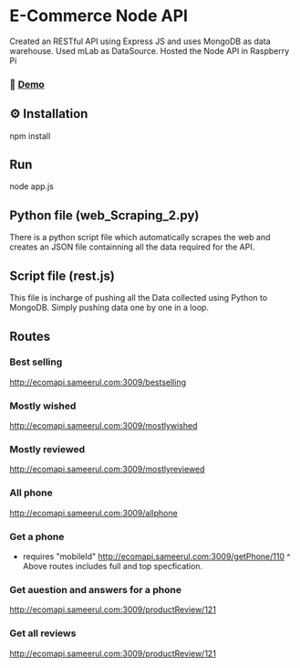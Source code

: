 # E-Commerce Node API
Created an RESTful API using Express JS and uses MongoDB as data warehouse. 
Used mLab as DataSource. 
Hosted the Node API in Raspberry Pi 
### 🚀 [Demo](http://ecomapi.sameerul.com:3009/allPhones)

## ⚙ Installation
npm install 

## Run
node app.js

## Python file (web_Scraping_2.py)
There is a python script file which automatically scrapes the web and creates an JSON file containning all the data required for the API.

## Script file (rest.js)
This file is incharge of pushing all the Data collected using Python to MongoDB. Simply pushing data one by one in a loop.

## Routes 
### Best selling
http://ecomapi.sameerul.com:3009/bestselling
### Mostly wished
http://ecomapi.sameerul.com:3009/mostlywished
### Mostly reviewed 
http://ecomapi.sameerul.com:3009/mostlyreviewed
### All phone
http://ecomapi.sameerul.com:3009/allphone
### Get a phone
  * requires "mobileId"
http://ecomapi.sameerul.com:3009/getPhone/110
^ Above routes includes full and top specfication.
### Get auestion and answers for a phone
http://ecomapi.sameerul.com:3009/productReview/121
### Get all reviews 
http://ecomapi.sameerul.com:3009/productReview/121

